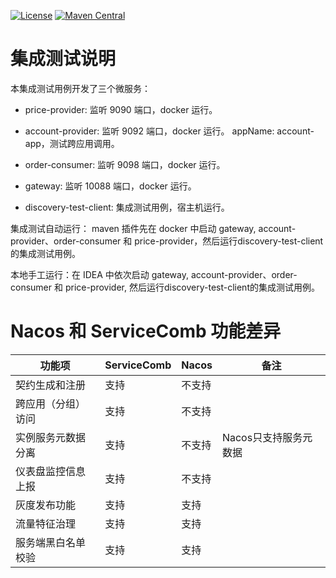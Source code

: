 [![License](https://img.shields.io/badge/license-Apache%202-4EB1BA.svg)](https://www.apache.org/licenses/LICENSE-2.0.html)
[![Maven Central](https://maven-badges.herokuapp.com/maven-central/com.huaweicloud/spring-cloud-huawei/badge.svg)](https://search.maven.org/search?q=g:com.huaweicloud%20AND%20a:spring-cloud-huawei-dependencies) 
# 集成测试说明

本集成测试用例开发了三个微服务：

- price-provider:   监听 9090 端口，docker 运行。 
- account-provider: 监听 9092 端口，docker 运行。 appName: account-app，测试跨应用调用。
- order-consumer:   监听 9098 端口，docker 运行。
- gateway:          监听 10088 端口，docker 运行。

- discovery-test-client: 集成测试用例，宿主机运行。

集成测试自动运行： maven 插件先在 docker 中启动 gateway, account-provider、order-consumer 和 
price-provider，然后运行discovery-test-client的集成测试用例。

本地手工运行：在 IDEA 中依次启动 gateway, account-provider、order-consumer 和 
price-provider, 然后运行discovery-test-client的集成测试用例。


# Nacos 和 ServiceComb 功能差异

| 功能项       | ServiceComb | Nacos | 备注            |
|-----------|-------------|-------|---------------|
| 契约生成和注册   | 支持          | 不支持   ||
| 跨应用（分组）访问 | 支持          | 不支持   ||
| 实例服务元数据分离 | 支持          | 不支持   | Nacos只支持服务元数据 |
| 仪表盘监控信息上报 | 支持          | 不支持   ||
| 灰度发布功能    | 支持          | 支持    ||
| 流量特征治理    | 支持          | 支持    ||
| 服务端黑白名单校验 | 支持          | 支持    ||
